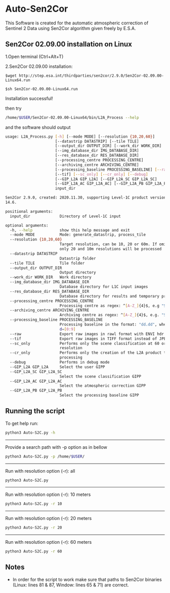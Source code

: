 # Auto-Sen2Cor
This Software is created for the automatic atmospheric correction of Sentinel 2 Data using Sen2Cor algorithm given freely by E.S.A.

## Sen2Cor 02.09.00 installation on Linux

1.Open terminal (Ctrl+Alt+T)

2.Sen2Cor 02.09.00 installation:

```
$wget http://step.esa.int/thirdparties/sen2cor/2.9.0/Sen2Cor-02.09.00-Linux64.run
```

```
$sh Sen2Cor-02.09.00-Linux64.run
```

Installation successful!

then try

```bash
/home/$USER/Sen2Cor-02.09.00-Linux64/bin/L2A_Process --help
```

and the software should output

```bash
usage: L2A_Process.py [-h] [--mode MODE] [--resolution {10,20,60}]
                      [--datastrip DATASTRIP] [--tile TILE]
                      [--output_dir OUTPUT_DIR] [--work_dir WORK_DIR]
                      [--img_database_dir IMG_DATABASE_DIR]
                      [--res_database_dir RES_DATABASE_DIR]
                      [--processing_centre PROCESSING_CENTRE]
                      [--archiving_centre ARCHIVING_CENTRE]
                      [--processing_baseline PROCESSING_BASELINE] [--raw]
                      [--tif] [--sc_only] [--cr_only] [--debug]
                      [--GIP_L2A GIP_L2A] [--GIP_L2A_SC GIP_L2A_SC]
                      [--GIP_L2A_AC GIP_L2A_AC] [--GIP_L2A_PB GIP_L2A_PB]
                      input_dir

Sen2Cor 2.9.0, created: 2020.11.30, supporting Level-1C product version 14.2 -
14.6.

positional arguments:
  input_dir             Directory of Level-1C input

optional arguments:
  -h, --help            show this help message and exit
  --mode MODE           Mode: generate_datastrip, process_tile
  --resolution {10,20,60}
                        Target resolution, can be 10, 20 or 60m. If omitted,
                        only 20 and 10m resolutions will be processed
  --datastrip DATASTRIP
                        Datastrip folder
  --tile TILE           Tile folder
  --output_dir OUTPUT_DIR
                        Output directory
  --work_dir WORK_DIR   Work directory
  --img_database_dir IMG_DATABASE_DIR
                        Database directory for L1C input images
  --res_database_dir RES_DATABASE_DIR
                        Database directory for results and temporary products
  --processing_centre PROCESSING_CENTRE
                        Processing centre as regex: ^[A-Z_]{4}$, e.g "SGS_"
  --archiving_centre ARCHIVING_CENTRE
                        Archiving centre as regex: ^[A-Z_]{4}$, e.g. "SGS_"
  --processing_baseline PROCESSING_BASELINE
                        Processing baseline in the format: "dd.dd", where
                        d=[0:9]
  --raw                 Export raw images in rawl format with ENVI hdr
  --tif                 Export raw images in TIFF format instead of JPEG-2000
  --sc_only             Performs only the scene classification at 60 or 20m
                        resolution
  --cr_only             Performs only the creation of the L2A product tree, no
                        processing
  --debug               Performs in debug mode
  --GIP_L2A GIP_L2A     Select the user GIPP
  --GIP_L2A_SC GIP_L2A_SC
                        Select the scene classification GIPP
  --GIP_L2A_AC GIP_L2A_AC
                        Select the atmospheric correction GIPP
  --GIP_L2A_PB GIP_L2A_PB
                        Select the processing baseline GIPP
```

## Running the script

To get help run:

```bash
python3 Auto-S2C.py -h
```

------------------------------------------

Provide a search path with -p option as in bellow


```bash
python3 Auto-S2C.py -p /home/$USER/
```

------------------------------------------

Run with resolution option (-r): all

```bash
python3 Auto-S2C.py
```

------------------------------------------

Run with resolution option (-r): 10 meters

```bash
python3 Auto-S2C.py -r 10
```

------------------------------------------

Run with resolution option (-r): 20 meters

```bash
python3 Auto-S2C.py -r 20
```

------------------------------------------

Run with resolution option (-r): 60 meters

```bash
python3 Auto-S2C.py -r 60
```

## Notes

* In order for the script to work make sure that paths to Sen2Cor binaries (Linux: lines 81 & 87, Window: lines 65 & 71) are correct.
